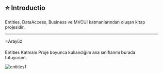 ⭐ Introductio
---------------------------------------------------------------------------------------------------------------------------------

Entities, DataAccess, Business ve MVCUI katmanlarından oluşan kitap projesidir.

---------------------------------------------------------------------------------------------------------------------------------
⭐Arayüz

Entities Katmanı 
Proje boyunca kullandığım ana sınıflarımı burada tutuyorum.

![entities1](https://user-images.githubusercontent.com/69785776/147384077-93c649a8-b22e-4a62-b25a-d59c1336c2f3.png)

